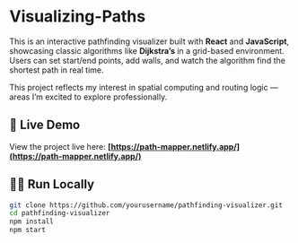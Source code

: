 # Visualizing-Paths

This is an interactive pathfinding visualizer built with **React** and **JavaScript**, showcasing classic algorithms like **Dijkstra’s** in a grid-based environment. Users can set start/end points, add walls, and watch the algorithm find the shortest path in real time.

This project reflects my interest in spatial computing and routing logic — areas I’m excited to explore professionally.

## 🔗 Live Demo  
View the project live here: **[https://path-mapper.netlify.app/](https://path-mapper.netlify.app/)**  

## 🧑‍💻 Run Locally

```bash
git clone https://github.com/yourusername/pathfinding-visualizer.git
cd pathfinding-visualizer
npm install
npm start

